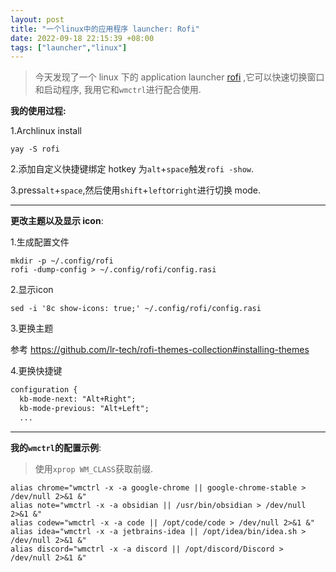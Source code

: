 ```yaml
---
layout: post
title: "一个linux中的应用程序 launcher: Rofi"
date: 2022-09-18 22:15:39 +08:00
tags: ["launcher","linux"]
---
```


> 今天发现了一个 linux 下的 application launcher [rofi](https://github.com/davatorium/rofi) ,它可以快速切换窗口和启动程序,
> 我用它和`wmctrl`进行配合使用.

**我的使用过程:**

1.Archlinux install

```shell
yay -S rofi
```

2.添加自定义快捷键绑定 hotkey 为`alt`+`space`触发`rofi -show`.

3.press`alt`+`space`,然后使用`shift`+`left`or`right`进行切换 mode.

---

**更改主题以及显示 icon**:

1.生成配置文件

```shell
mkdir -p ~/.config/rofi
rofi -dump-config > ~/.config/rofi/config.rasi
```

2.显示icon

```shell
sed -i '8c show-icons: true;' ~/.config/rofi/config.rasi
```

3.更换主题

参考 <https://github.com/lr-tech/rofi-themes-collection#installing-themes>

4.更换快捷键

```txt
configuration {
  kb-mode-next: "Alt+Right";
  kb-mode-previous: "Alt+Left";
  ...
```

---

**我的`wmctrl`的配置示例**:

> 使用`xprop WM_CLASS`获取前缀.

```shell
alias chrome="wmctrl -x -a google-chrome || google-chrome-stable > /dev/null 2>&1 &"
alias note="wmctrl -x -a obsidian || /usr/bin/obsidian > /dev/null 2>&1 &"
alias codew="wmctrl -x -a code || /opt/code/code > /dev/null 2>&1 &"
alias idea="wmctrl -x -a jetbrains-idea || /opt/idea/bin/idea.sh > /dev/null 2>&1 &"
alias discord="wmctrl -x -a discord || /opt/discord/Discord > /dev/null 2>&1 &"
```
